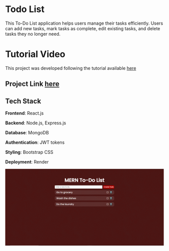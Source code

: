 # Todo List 
This To-Do List application helps users manage their tasks efficiently. Users can add new tasks, mark tasks as complete, edit existing tasks, and delete tasks they no longer need. 

# Tutorial Video 
This project was developed following the tutorial available [here](https://youtu.be/giXuiotopO0)

## Project Link [here](https://mern-todo-list-bory.onrender.com/)

## Tech Stack
**Frontend**: React.js

**Backend**: Node.js, Express.js

**Database**: MongoDB

**Authentication**: JWT tokens

**Styling**: Bootstrap CSS

**Deployment**: Render

![Project Logo](https://github.com/nicolefranz/MERN-Todo-List-/blob/main/project-img.png)
